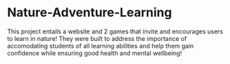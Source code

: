 # Nature-Adventure-Learning
This project entails a website and 2 games that invite and encourages users to learn in nature! They were built to address the importance of accomodating students of all learning abilities and help them gain confidence while ensuring good health and mental wellbeing!
